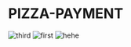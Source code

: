 # PIZZA-PAYMENT
![third](https://cloud.githubusercontent.com/assets/26550827/24332582/99445c5a-1266-11e7-9366-b046850390c3.png)
![first](https://cloud.githubusercontent.com/assets/26550827/24332579/90184c86-1266-11e7-99d5-a32b2b8bb5d5.png)
![hehe](https://cloud.githubusercontent.com/assets/26550827/24332580/94b5d420-1266-11e7-9a43-2b6bc0578011.png)

